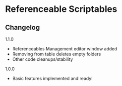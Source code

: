 # Referenceable Scriptables
## Changelog

1.1.0
- Referenceables Management editor window added
- Removing from table deletes empty folders
- Other code cleanups/stability

1.0.0
- Basic features implemented and ready!
